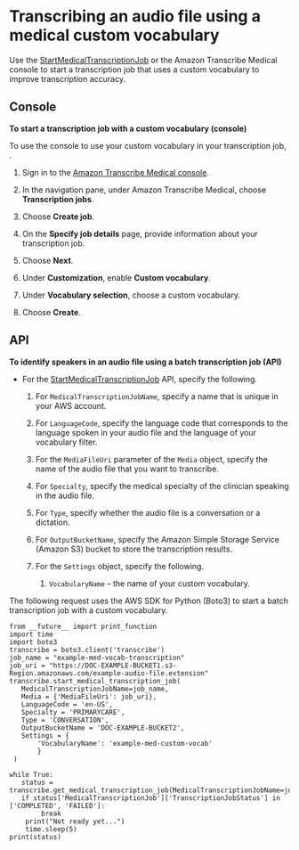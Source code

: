 # Transcribing an audio file using a medical custom vocabulary<a name="start-med-custom-vocab-job"></a>

Use the [StartMedicalTranscriptionJob](API_StartMedicalTranscriptionJob.md) or the Amazon Transcribe Medical console to start a transcription job that uses a custom vocabulary to improve transcription accuracy\.

## Console<a name="start-med-custom-vocab-job-console"></a>

**To start a transcription job with a custom vocabulary \(console\)**

To use the console to use your custom vocabulary in your transcription job, \.

1. Sign in to the [Amazon Transcribe Medical console](https://console.aws.amazon.com/transcribe/)\.

1. In the navigation pane, under Amazon Transcribe Medical, choose **Transcription jobs**\.

1. Choose **Create job**\.

1. On the **Specify job details** page, provide information about your transcription job\.

1. Choose **Next**\.

1. Under **Customization**, enable **Custom vocabulary**\.

1. Under **Vocabulary selection**, choose a custom vocabulary\.

1. Choose **Create**\.

## API<a name="start-med-custom-vocab-api"></a>

**To identify speakers in an audio file using a batch transcription job \(API\)**
+ For the [StartMedicalTranscriptionJob](API_StartMedicalTranscriptionJob.md) API, specify the following\.

  1. For `MedicalTranscriptionJobName`, specify a name that is unique in your AWS account\.

  1. For `LanguageCode`, specify the language code that corresponds to the language spoken in your audio file and the language of your vocabulary filter\.

  1. For the `MediaFileUri` parameter of the `Media` object, specify the name of the audio file that you want to transcribe\.

  1. For `Specialty`, specify the medical specialty of the clinician speaking in the audio file\.

  1. For `Type`, specify whether the audio file is a conversation or a dictation\.

  1. For `OutputBucketName`, specify the Amazon Simple Storage Service \(Amazon S3\) bucket to store the transcription results\.

  1. For the `Settings` object, specify the following\.

     1. `VocabularyName` – the name of your custom vocabulary\.

The following request uses the AWS SDK for Python \(Boto3\) to start a batch transcription job with a custom vocabulary\.

```
from __future__ import print_function
import time
import boto3
transcribe = boto3.client('transcribe')
job_name = "example-med-vocab-transcription"
job_uri = "https://DOC-EXAMPLE-BUCKET1.s3-Region.amazonaws.com/example-audio-file.extension"
transcribe.start_medical_transcription_job(
   MedicalTranscriptionJobName=job_name,
   Media = {'MediaFileUri': job_uri},
   LanguageCode = 'en-US',
   Specialty = 'PRIMARYCARE',
   Type = 'CONVERSATION',
   OutputBucketName = 'DOC-EXAMPLE-BUCKET2',
   Settings = {
       'VocabularyName': 'example-med-custom-vocab'
       }
 )

while True:
   status = transcribe.get_medical_transcription_job(MedicalTranscriptionJobName=job_name)
   if status['MedicalTranscriptionJob']['TranscriptionJobStatus'] in ['COMPLETED', 'FAILED']:
        break
    print("Not ready yet...")
    time.sleep(5)
print(status)
```